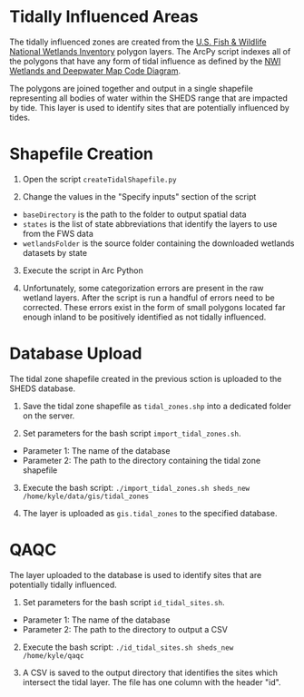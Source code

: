 Tidally Influenced Areas
========================

The tidally influenced zones are created from the [U.S. Fish & Wildlife National 
Wetlands Inventory](http://www.fws.gov/wetlands/Data/Data-Download.html) polygon 
layers. The ArcPy script indexes all of the polygons that have any form of tidal 
influence as defined by the [NWI Wetlands and Deepwater Map Code Diagram](http://www.fws.gov/wetlands/Documents/NWI_Wetlands_and_Deepwater_Map_Code_Diagram.pdf).

The polygons are joined together and output in a single shapefile representing 
all bodies of water within the SHEDS range that are impacted by tide. This layer 
is used to identify sites that are potentially influenced by tides.


# Shapefile Creation

1. Open the script `createTidalShapefile.py`

2. Change the values in the "Specify inputs" section of the script
 - `baseDirectory` is the path to the folder to output spatial data
 - `states` is the list of state abbreviations that identify the layers to use from the FWS data
 - `wetlandsFolder` is the source folder containing the downloaded wetlands datasets by state

3. Execute the script in Arc Python

4. Unfortunately, some categorization errors are present in the raw wetland layers. 
After the script is run a handful of errors need to be corrected. These errors 
exist in the form of small polygons located far enough inland to be positively 
identified as not tidally influenced.


# Database Upload
The tidal zone shapefile created in the previous sction is uploaded to the 
SHEDS database. 

1. Save the tidal zone shapefile as `tidal_zones.shp` into a dedicated folder 
on the server.

2. Set parameters for the bash script `import_tidal_zones.sh`. 
 - Parameter 1: The name of the database
 - Parameter 2: The path to the directory containing the tidal zone shapefile 
 
3. Execute the bash script:
  `./import_tidal_zones.sh sheds_new /home/kyle/data/gis/tidal_zones`

4. The layer is uploaded as `gis.tidal_zones` to the specified database.


# QAQC 
The layer uploaded to the database is used to identify sites that are 
potentially tidally influenced.

1. Set parameters for the bash script `id_tidal_sites.sh`. 
 - Parameter 1: The name of the database
 - Parameter 2: The path to the directory to output a CSV

2. Execute the bash script:
  `./id_tidal_sites.sh sheds_new /home/kyle/qaqc`

3. A CSV is saved to the output directory that identifies the sites which 
intersect the tidal layer. The file has one column with the header "id".

